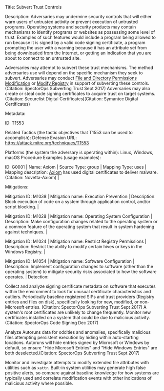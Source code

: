 Title: Subvert Trust Controls

Description: Adversaries may undermine security controls that will either warn users of untrusted activity or prevent execution of untrusted programs. Operating systems and security products may contain mechanisms to identify programs or websites as possessing some level of trust. Examples of such features would include a program being allowed to run because it is signed by a valid code signing certificate, a program prompting the user with a warning because it has an attribute set from being downloaded from the Internet, or getting an indication that you are about to connect to an untrusted site.

Adversaries may attempt to subvert these trust mechanisms. The method adversaries use will depend on the specific mechanism they seek to subvert. Adversaries may conduct [File and Directory Permissions Modification](https://attack.mitre.org/techniques/T1222) or [Modify Registry](https://attack.mitre.org/techniques/T1112) in support of subverting these controls.(Citation: SpectorOps Subverting Trust Sept 2017) Adversaries may also create or steal code signing certificates to acquire trust on target systems.(Citation: Securelist Digital Certificates)(Citation: Symantec Digital Certificates)

Metadata:

ID: T1553

Related Tactics (the tactic objectives that T1553 can be used to accomplish): Defense Evasion URL: https://attack.mitre.org/techniques/T1553

Platforms (the system the adversary is operating within): Linux, Windows, macOS Procedure Examples (usage examples):

ID: G0001 | Name: Axiom | Source Type: group | Mapping Type: uses | Mapping description: [Axiom](https://attack.mitre.org/groups/G0001) has used digital certificates to deliver malware.(Citation: Novetta-Axiom) |

Mitigations:

Mitigation ID: M1038 | Mitigation name: Execution Prevention | Description: Block execution of code on a system through application control, and/or script blocking. |

Mitigation ID: M1028 | Mitigation name: Operating System Configuration | Description: Make configuration changes related to the operating system or a common feature of the operating system that result in system hardening against techniques. |

Mitigation ID: M1024 | Mitigation name: Restrict Registry Permissions | Description: Restrict the ability to modify certain hives or keys in the Windows Registry. |

Mitigation ID: M1054 | Mitigation name: Software Configuration | Description: Implement configuration changes to software (other than the operating system) to mitigate security risks associated to how the software operates. | Detection:

Collect and analyze signing certificate metadata on software that executes within the environment to look for unusual certificate characteristics and outliers. Periodically baseline registered SIPs and trust providers (Registry entries and files on disk), specifically looking for new, modified, or non-Microsoft entries. (Citation: SpectorOps Subverting Trust Sept 2017) A system's root certificates are unlikely to change frequently. Monitor new certificates installed on a system that could be due to malicious activity.(Citation: SpectorOps Code Signing Dec 2017)

Analyze Autoruns data for oddities and anomalies, specifically malicious files attempting persistent execution by hiding within auto-starting locations. Autoruns will hide entries signed by Microsoft or Windows by default, so ensure "Hide Microsoft Entries" and "Hide Windows Entries" are both deselected.(Citation: SpectorOps Subverting Trust Sept 2017)

Monitor and investigate attempts to modify extended file attributes with utilities such as <code>xattr</code>. Built-in system utilities may generate high false positive alerts, so compare against baseline knowledge for how systems are typically used and correlate modification events with other indications of malicious activity where possible.